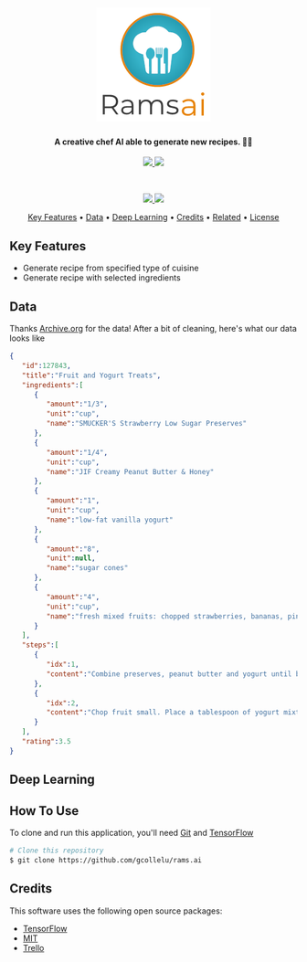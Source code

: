 
<h1 align="center">
  <br>
  <a href="#"><img src="https://raw.githubusercontent.com/gcollelu/rams.ai/master/resources/logo.png" alt="RamsAI" width="200"></a>
  <br>
</h1>

<h4 align="center">A creative chef AI able to generate new recipes. 👨‍🍳</h4>

<p align="center">
	<a href="https://forthebadge.com">
      <img src="https://forthebadge.com/images/badges/made-with-python.svg">
    </a>
	<a href="https://forthebadge.com">
      <img src="https://forthebadge.com/images/badges/built-with-love.svg">
	</a>
</p>
<br>
<p align="center">
  <a href="https://saythanks.io/to/gcollelu">
      <img src="https://img.shields.io/badge/Say%20Thanks-!-1EAEDB.svg">
  </a>
  <a href="https://www.paypal.me/colleluorius">
    <img src="https://img.shields.io/badge/$-donate-ff69b4.svg?maxAge=2592000&amp;style=flat">
  </a>
</p>

<p align="center">
  <a href="#key-features">Key Features</a> •
  <a href="#data">Data</a> •
  <a href="#deep-learning">Deep Learning</a> •
  <a href="#credits">Credits</a> •
  <a href="#related">Related</a> •
  <a href="#license">License</a>
</p>


## Key Features

* Generate recipe from specified type of cuisine
* Generate recipe with selected ingredients

## Data

Thanks [Archive.org](https://archive.org/download/recipes-en-201706/) for the data! After a bit of cleaning, here's what our data looks like 

```json
{
   "id":127843,
   "title":"Fruit and Yogurt Treats",
   "ingredients":[
      {
         "amount":"1/3",
         "unit":"cup",
         "name":"SMUCKER'S Strawberry Low Sugar Preserves"
      },
      {
         "amount":"1/4",
         "unit":"cup",
         "name":"JIF Creamy Peanut Butter & Honey"
      },
      {
         "amount":"1",
         "unit":"cup",
         "name":"low-fat vanilla yogurt"
      },
      {
         "amount":"8",
         "unit":null,
         "name":"sugar cones"
      },
      {
         "amount":"4",
         "unit":"cup",
         "name":"fresh mixed fruits: chopped strawberries, bananas, pineapple, mandarin oranges, kiwi and blueberries"
      }
   ],
   "steps":[
      {
         "idx":1,
         "content":"Combine preserves, peanut butter and yogurt until blended."
      },
      {
         "idx":2,
         "content":"Chop fruit small. Place a tablespoon of yogurt mixture into bottom of cone. Fill cone with fruit until heaping. Top fruit with a dollop of yogurt mixture."
      }
   ],
   "rating":3.5
}
```

## Deep Learning

## How To Use

To clone and run this application, you'll need [Git](https://git-scm.com) and [TensorFlow](https://www.tensorflow.org)

```bash
# Clone this repository
$ git clone https://github.com/gcollelu/rams.ai

```

## Credits

This software uses the following open source packages:

- [TensorFlow](https://www.tensorflow.org)
- [MIT](https://web.mit.edu/)
- [Trello](http://showdownjs.github.io/showdown/)



